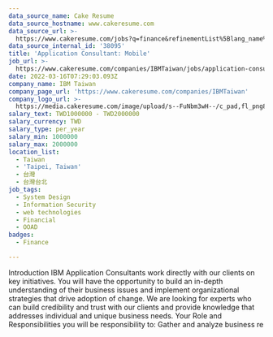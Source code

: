 ```yaml
---
data_source_name: Cake Resume
data_source_hostname: www.cakeresume.com
data_source_url: >-
  https://www.cakeresume.com/jobs?q=finance&refinementList%5Blang_name%5D%5B0%5D=English&refinementList%5Bsalary_type%5D=per_year&range%5Bsalary_range%5D%5Bmin%5D=1000000&page=3
data_source_internal_id: '38095'
title: 'Application Consultant: Mobile'
job_url: >-
  https://www.cakeresume.com/companies/IBMTaiwan/jobs/application-consultant-mobile
date: 2022-03-16T07:29:03.093Z
company_name: IBM Taiwan
company_page_url: 'https://www.cakeresume.com/companies/IBMTaiwan'
company_logo_url: >-
  https://media.cakeresume.com/image/upload/s--FuNbm3wH--/c_pad,fl_png8,h_200,w_200/v1570010852/lsp0jfstllwess1vmg8h.png
salary_text: TWD1000000 - TWD2000000
salary_currency: TWD
salary_type: per_year
salary_min: 1000000
salary_max: 2000000
location_list:
  - Taiwan
  - 'Taipei, Taiwan'
  - 台灣
  - 台灣台北
job_tags:
  - System Design
  - Information Security
  - web technologies
  - Financial
  - OOAD
badges:
  - Finance

---
```


Introduction IBM Application Consultants work directly with our clients on key initiatives. You will have the opportunity to build an in-depth understanding of their business issues and implement organizational strategies that drive adoption of change. We are looking for experts who can build credibility and trust with our clients and provide knowledge that addresses individual and unique business needs. Your Role and Responsibilities you will be responsibility to: Gather and analyze business re